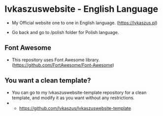 # lvkaszuswebsite - English Language
- My Official website one to one in English language. (https://lvkaszus.pl)

- Go back and go to /polish folder for Polish language.

## Font Awesome
- This repository uses Font Awesome library. (https://github.com/FortAwesome/Font-Awesome)

## You want a clean template?
- You can go to my lvkaszuswebsite-template repository for a clean template, and modify it as you want without any restrictions.
- - https://github.com/lvkaszus/lvkaszuswebsite-template
